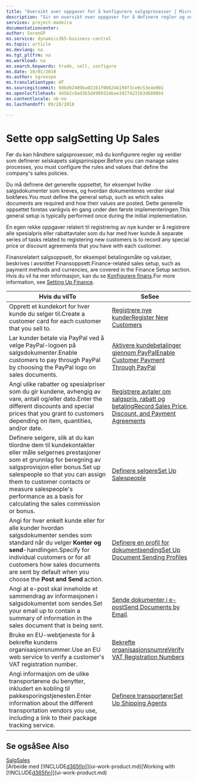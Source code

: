 ```yaml
---
title: "Oversikt over oppgaver for å konfigurere salgsprosesser | Microsoft-dokumentasjon"
description: "Gir en oversikt over oppgaver for å definere regler og verdier som definerer salgsprinsipper og -prosesser."
services: project-madeira
documentationcenter: 
author: SorenGP
ms.service: dynamics365-business-central
ms.topic: article
ms.devlang: na
ms.tgt_pltfrm: na
ms.workload: na
ms.search.keywords: trade, sell, configure
ms.date: 10/01/2018
ms.author: sgroespe
ms.translationtype: HT
ms.sourcegitcommit: 9dbd92409ba02281f008246194f3ce0c53e4e001
ms.openlocfilehash: 445b2c8ad3b5d4989324bae3d27423163d6808b5
ms.contentlocale: nb-no
ms.lasthandoff: 09/28/2018

---
```

# <a name="setting-up-sales"></a><span data-ttu-id="7c457-103">Sette opp salg</span><span class="sxs-lookup"><span data-stu-id="7c457-103">Setting Up Sales</span></span>
<span data-ttu-id="7c457-104">Før du kan håndtere salgsprosesser, må du konfigurere regler og verdier som definerer selskapets salgsprinsipper.</span><span class="sxs-lookup"><span data-stu-id="7c457-104">Before you can manage sales processes, you must configure the rules and values that define the company's sales policies.</span></span>

<span data-ttu-id="7c457-105">Du må definere det generelle oppsettet, for eksempel hvilke salgsdokumenter som kreves, og hvordan dokumentenes verdier skal bokføres.</span><span class="sxs-lookup"><span data-stu-id="7c457-105">You must define the general setup, such as which sales documents are required and how their values are posted.</span></span> <span data-ttu-id="7c457-106">Dette generelle oppsettet foretas vanligvis én gang under den første implementeringen.</span><span class="sxs-lookup"><span data-stu-id="7c457-106">This general setup is typically performed once during the initial implementation.</span></span>

<span data-ttu-id="7c457-107">En egen rekke oppgaver relatert til registrering av nye kunder er å registrere alle spesialpris eller rabattavtaler som du har med hver kunde.</span><span class="sxs-lookup"><span data-stu-id="7c457-107">A separate series of tasks related to registering new customers is to record any special price or discount agreements that you have with each customer.</span></span>

<span data-ttu-id="7c457-108">Finansrelatert salgsoppsett, for eksempel betalingsmåte og valutaer, beskrives i avsnittet Finansoppsett.</span><span class="sxs-lookup"><span data-stu-id="7c457-108">Finance-related sales setup, such as payment methods and currencies, are covered in the Finance Setup section.</span></span> <span data-ttu-id="7c457-109">Hvis du vil ha mer informasjon, kan du se [Konfigurere finans](finance-setup-finance.md).</span><span class="sxs-lookup"><span data-stu-id="7c457-109">For more information, see [Setting Up Finance](finance-setup-finance.md).</span></span>

| <span data-ttu-id="7c457-110">Hvis du vil</span><span class="sxs-lookup"><span data-stu-id="7c457-110">To</span></span> | <span data-ttu-id="7c457-111">Se</span><span class="sxs-lookup"><span data-stu-id="7c457-111">See</span></span> |
| --- | --- |
| <span data-ttu-id="7c457-112">Opprett et kundekort for hver kunde du selger til.</span><span class="sxs-lookup"><span data-stu-id="7c457-112">Create a customer card for each customer that you sell to.</span></span> |[<span data-ttu-id="7c457-113">Registrere nye kunder</span><span class="sxs-lookup"><span data-stu-id="7c457-113">Register New Customers</span></span>](sales-how-register-new-customers.md) |
| <span data-ttu-id="7c457-114">Lar kunder betale via PayPal ved å velge PayPal-logoen på salgsdokumenter.</span><span class="sxs-lookup"><span data-stu-id="7c457-114">Enable customers to pay through PayPal by choosing the PayPal logo on sales documents.</span></span> |[<span data-ttu-id="7c457-115">Aktivere kundebetalinger gjennom PayPal</span><span class="sxs-lookup"><span data-stu-id="7c457-115">Enable Customer Payment Through PayPal</span></span>](sales-how-enable-payment-service-extensions.md) |
| <span data-ttu-id="7c457-116">Angi ulike rabatter og spesialpriser som du gir kundene, avhengig av vare, antall og/eller dato.</span><span class="sxs-lookup"><span data-stu-id="7c457-116">Enter the different discounts and special prices that you grant to customers depending on item, quantities, and/or date.</span></span> |[<span data-ttu-id="7c457-117">Registrere avtaler om salgspris, rabatt og betaling</span><span class="sxs-lookup"><span data-stu-id="7c457-117">Record Sales Price, Discount, and Payment Agreements</span></span>](sales-how-record-sales-price-discount-payment-agreements.md) |
| <span data-ttu-id="7c457-118">Definere selgere, slik at du kan tilordne dem til kundekontakter eller måle selgernes prestasjoner som et grunnlag for beregning av salgsprovisjon eller bonus.</span><span class="sxs-lookup"><span data-stu-id="7c457-118">Set up salespeople so that you can assign them to customer contacts or measure salespeople's performance as a basis for calculating the sales commission or bonus.</span></span> |[<span data-ttu-id="7c457-119">Definere selgere</span><span class="sxs-lookup"><span data-stu-id="7c457-119">Set Up Salespeople</span></span>](sales-how-setup-salespeople.md) |
| <span data-ttu-id="7c457-120">Angi for hver enkelt kunde eller for alle kunder hvordan salgsdokumenter sendes som standard når du velger **Konter og send**-handlingen.</span><span class="sxs-lookup"><span data-stu-id="7c457-120">Specify for individual customers or for all customers how sales documents are sent by default when you choose the **Post and Send** action.</span></span> |[<span data-ttu-id="7c457-121">Definere en profil for dokumentsending</span><span class="sxs-lookup"><span data-stu-id="7c457-121">Set Up Document Sending Profiles</span></span>](sales-how-setup-document-send-profiles.md) |
| <span data-ttu-id="7c457-122">Angi at e-post skal inneholde et sammendrag av informasjonen i salgsdokumentet som sendes.</span><span class="sxs-lookup"><span data-stu-id="7c457-122">Set your email up to contain a summary of information in the sales document that is being sent.</span></span> |<span data-ttu-id="7c457-123">[Sende dokumenter i e-post](ui-how-send-documents-email.md)</span><span class="sxs-lookup"><span data-stu-id="7c457-123">[Send Documents by Email](ui-how-send-documents-email.md).</span></span> |
|<span data-ttu-id="7c457-124">Bruke en EU-webtjeneste for å bekrefte kundens organisasjonsnummer.</span><span class="sxs-lookup"><span data-stu-id="7c457-124">Use an EU web service to verify a customer's VAT registration number.</span></span>|[<span data-ttu-id="7c457-125">Bekrefte organisasjonsnumre</span><span class="sxs-lookup"><span data-stu-id="7c457-125">Verify VAT Registration Numbers</span></span>](finance-setup-vat.md)|
|<span data-ttu-id="7c457-126">Angi informasjon om de ulike transportørene du benytter, inkludert en kobling til pakkesporingstjenesten.</span><span class="sxs-lookup"><span data-stu-id="7c457-126">Enter information about the different transportation vendors you use, including a link to their package tracking service.</span></span>|[<span data-ttu-id="7c457-127">Definere transportører</span><span class="sxs-lookup"><span data-stu-id="7c457-127">Set Up Shipping Agents</span></span>](sales-how-to-set-up-shipping-agents.md)|

## <a name="see-also"></a><span data-ttu-id="7c457-128">Se også</span><span class="sxs-lookup"><span data-stu-id="7c457-128">See Also</span></span>
[<span data-ttu-id="7c457-129">Salg</span><span class="sxs-lookup"><span data-stu-id="7c457-129">Sales</span></span>](sales-manage-sales.md)  
<span data-ttu-id="7c457-130">[Arbeide med [!INCLUDE[d365fin](includes/d365fin_md.md)]](ui-work-product.md)</span><span class="sxs-lookup"><span data-stu-id="7c457-130">[Working with [!INCLUDE[d365fin](includes/d365fin_md.md)]](ui-work-product.md)</span></span>

